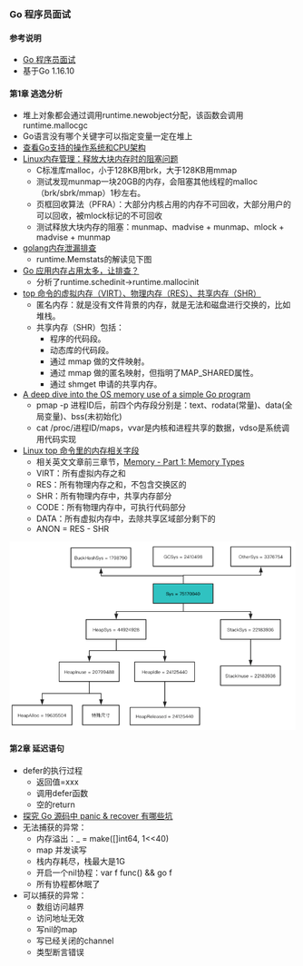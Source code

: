 ### Go 程序员面试

#### 参考说明
* [Go 程序员面试](https://golang.design/go-questions/)
* 基于Go 1.16.10

#### 第1章 逃逸分析
* 堆上对象都会通过调用runtime.newobject分配，该函数会调用runtime.mallocgc
* Go语言没有哪个关键字可以指定变量一定在堆上
* [查看Go支持的操作系统和CPU架构](https://golang.google.cn/doc/install/source)
* [Linux内存管理：释放大块内存时的阻塞问题](http://hanyunqi.me/2020/05/17/Linux%E5%86%85%E5%AD%98%E7%AE%A1%E7%90%86%EF%BC%9A%E9%87%8A%E6%94%BE%E5%A4%A7%E5%9D%97%E5%86%85%E5%AD%98%E6%97%B6%E7%9A%84%E9%98%BB%E5%A1%9E%E9%97%AE%E9%A2%98/)
  * C标准库malloc，小于128KB用brk，大于128KB用mmap
  * 测试发现munmap一块20GB的内存，会阻塞其他线程的malloc（brk/sbrk/mmap）1秒左右。
  * 页框回收算法（PFRA）：大部分内核占用的内存不可回收，大部分用户的可以回收，被mlock标记的不可回收
  * 测试释放大块内存的阻塞：munmap、madvise + munmap、mlock + madvise + munmap
* [golang内存泄漏排查](https://lvbay.github.io/2020/01/20/golang%E5%86%85%E5%AD%98%E6%B3%84%E6%BC%8F%E6%8E%92%E6%9F%A5/)
  * runtime.Memstats的解读见下图
* [Go 应用内存占用太多，让排查？](https://eddycjy.gitbook.io/golang/di-1-ke-za-tan/why-vsz-large)  
  * 分析了runtime.schedinit->runtime.mallocinit
* [top 命令的虚拟内存（VIRT）、物理内存（RES）、共享内存（SHR）](http://xuwang.online/index.php/archives/253/)
  * 匿名内存：就是没有文件背景的内存，就是无法和磁盘进行交换的，比如堆栈。
  * 共享内存（SHR）包括：
    * 程序的代码段。
    * 动态库的代码段。
    * 通过 mmap 做的文件映射。
    * 通过 mmap 做的匿名映射，但指明了MAP_SHARED属性。
    * 通过 shmget 申请的共享内存。
* [A deep dive into the OS memory use of a simple Go program](https://utcc.utoronto.ca/~cks/space/blog/programming/GoProgramMemoryUse)
  * pmap -p 进程ID后，前四个内存段分别是：text、rodata(常量)、data(全局变量)、bss(未初始化)
  * cat /proc/进程ID/maps，vvar是内核和进程共享的数据，vdso是系统调用代码实现
* [Linux top 命令里的内存相关字段](https://liam.page/2020/07/17/memory-stat-in-TOP/)
  * 相关英文文章前三章节，[Memory - Part 1: Memory Types](https://techtalk.intersec.com/2013/07/memory-part-1-memory-types/)
  * VIRT：所有虚拟内存之和
  * RES：所有物理内存之和，不包含交换区的
  * SHR：所有物理内存中，共享内存部分
  * CODE：所有物理内存中，可执行代码部分
  * DATA：所有虚拟内存中，去除共享区域部分剩下的
  * ANON = RES - SHR

![Pointer](../images/interview/runtime.Memstats.png)

#### 第2章 延迟语句
* defer的执行过程
  * 返回值=xxx
  * 调用defer函数
  * 空的return
* [探究 Go 源码中 panic & recover 有哪些坑](https://www.luozhiyun.com/archives/627)
* 无法捕获的异常：
  * 内存溢出：_ = make([]int64, 1<<40)
  * map 并发读写
  * 栈内存耗尽，栈最大是1G
  * 开启一个nil协程：var f func() && go f
  * 所有协程都休眠了
* 可以捕获的异常：
  * 数组访问越界
  * 访问地址无效
  * 写nil的map
  * 写已经关闭的channel
  * 类型断言错误
